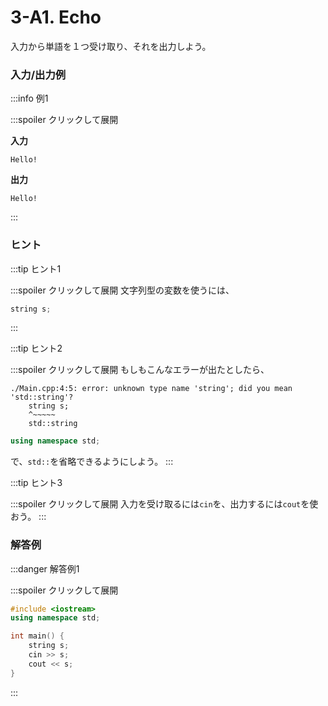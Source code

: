 # 3-A1. Echo

入力から単語を１つ受け取り、それを出力しよう。

### 入力/出力例

:::info 例1

:::spoiler クリックして展開

**入力**

```
Hello!
```

**出力**

```
Hello!
```

:::

### ヒント

:::tip ヒント1

:::spoiler クリックして展開
文字列型の変数を使うには、
```cpp
string s;
```
:::

:::tip ヒント2

:::spoiler クリックして展開
もしもこんなエラーが出たとしたら、
```
./Main.cpp:4:5: error: unknown type name 'string'; did you mean 'std::string'?
    string s;
    ^~~~~~
    std::string
```

```cpp
using namespace std;
```
で、`std::`を省略できるようにしよう。
:::

:::tip ヒント3

:::spoiler クリックして展開
入力を受け取るには`cin`を、出力するには`cout`を使おう。
:::

### 解答例

:::danger 解答例1

:::spoiler クリックして展開

```cpp
#include <iostream>
using namespace std;

int main() {
    string s;
    cin >> s;
    cout << s;
}
```

:::

